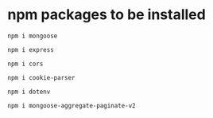 # npm packages to be installed 
```
npm i mongoose
```
```
npm i express
```
```
npm i cors
```
```
npm i cookie-parser
```
```
npm i dotenv
```
```
npm i mongoose-aggregate-paginate-v2
```
